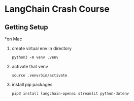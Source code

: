 # LangChain Crash Course

## Getting Setup

\*on Mac

1. create virtual env in directory

   `python3 -m venv .venv`

2. activate that venv

   `source .venv/bin/activate`

3. install pip packages

   `pip3 install langchain-openai streamlit python-dotenv`
